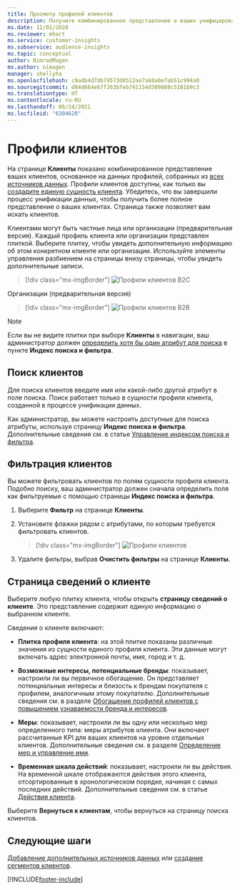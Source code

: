 ```yaml
---
title: Просмотр профилей клиентов
description: Получите комбинированное представление о ваших унифицированных данных о клиентах.
ms.date: 12/01/2020
ms.reviewer: mhart
ms.service: customer-insights
ms.subservice: audience-insights
ms.topic: conceptual
author: NimrodMagen
ms.author: nimagen
manager: shellyha
ms.openlocfilehash: c9adb4d7db74573d0512ae7a68a0e7ab51c994a0
ms.sourcegitcommit: d84d664e67f263bfeb741154d309088c5101b9c3
ms.translationtype: HT
ms.contentlocale: ru-RU
ms.lasthandoff: 06/24/2021
ms.locfileid: "6304620"
---
```

# <a name="customer-profiles"></a>Профили клиентов

На странице **Клиенты** показано комбинированное представление ваших клиентов, основанное на данных профилей, собранных из [всех источников данных](data-sources.md). Профили клиентов доступны, как только вы [создадите единую сущность клиента](data-unification.md). Убедитесь, что вы завершили процесс унификации данных, чтобы получить более полное представление о ваших клиентах. Страница также позволяет вам искать клиентов.

Клиентами могут быть частные лица или организации (предварительная версия). Каждый профиль клиента или организации представлен плиткой. Выберите плитку, чтобы увидеть дополнительную информацию об этом конкретном клиенте или организации. Используйте элементы управления разбиением на страницы внизу страницы, чтобы увидеть дополнительные записи.

> [!div class="mx-imgBorder"] 
> ![Профили клиентов B2C](media/profiles-customers.png "Профили клиентов B2C")

Организации (предварительная версия)
> [!div class="mx-imgBorder"] 
> ![Профили клиентов B2B](media/profile-customers-b2b.png "Профили клиентов B2B")

> [!NOTE]
> Если вы не видите плитки при выборе **Клиенты** в навигации, ваш администратор должен [определить хотя бы один атрибут для поиска](search-filter-index.md) в пункте **Индекс поиска и фильтра**.

## <a name="search-for-customers"></a>Поиск клиентов

Для поиска клиентов введите имя или какой-либо другой атрибут в поле поиска. Поиск работает только в сущности профиля клиента, созданной в процессе унификации данных.

Как администратор, вы можете настроить доступные для поиска атрибуты, используя страницу **Индекс поиска и фильтра**. Дополнительные сведения см. в статье [Управление индексом поиска и фильтра](search-filter-index.md).

## <a name="filter-customers"></a>Фильтрация клиентов

Вы можете фильтровать клиентов по полям сущности профиля клиента. Подобно поиску, ваш администратор должен сначала определить поля как фильтруемые с помощью страницы **Индекс поиска и фильтра**.

1. Выберите **Фильтр** на странице **Клиенты**.

2. Установите флажки рядом с атрибутами, по которым требуется фильтровать клиентов.

   > [!div class="mx-imgBorder"] 
   > ![Профили клиентов](media/profiles-customers3.png "Профили клиентов")

3. Удалите фильтры, выбрав **Очистить фильтры** на странице **Клиенты**.

##  <a name="customer-details-page"></a>Страница сведений о клиенте

Выберите любую плитку клиента, чтобы открыть **страницу сведений о клиенте**. Это представление содержит единую информацию о выбранном клиенте.

Сведения о клиенте включают:

-   **Плитка профиля клиента**: на этой плитке показаны различные значения из сущности единого профиля клиента. Эти данные могут включать адрес электронной почты, имя, город и т. д. 

-   **Возможные интересы, потенциальные бренды**: показывает, настроили ли вы первичное обогащение. Он представляет потенциальные интересы и близость к брендам покупателя с профилем, аналогичным этому покупателю. Дополнительные сведения см. в разделе [Обогащение профилей клиентов с повышением узнаваемости бренда и интересов](enrichment-microsoft.md).

-   **Меры**: показывает, настроили ли вы одну или несколько мер определенного типа: меры атрибутов клиента. Они включают рассчитанные KPI для ваших клиентов на уровне отдельных клиентов. Дополнительные сведения см. в разделе [Определение мер и управление ими](measures.md).

-   **Временная шкала действий**: показывает, настроили ли вы действия. На временной шкале отображаются действия этого клиента, отсортированные в хронологическом порядке, начиная с самых последних действий. Дополнительные сведения см. в статье [Действия клиента](activities.md).

Выберите **Вернуться к клиентам**, чтобы вернуться на страницу поиска клиентов.

## <a name="next-steps"></a>Следующие шаги

[Добавление дополнительных источников данных](data-sources.md) или [создание сегментов клиентов](segments.md).


[!INCLUDE[footer-include](../includes/footer-banner.md)]
